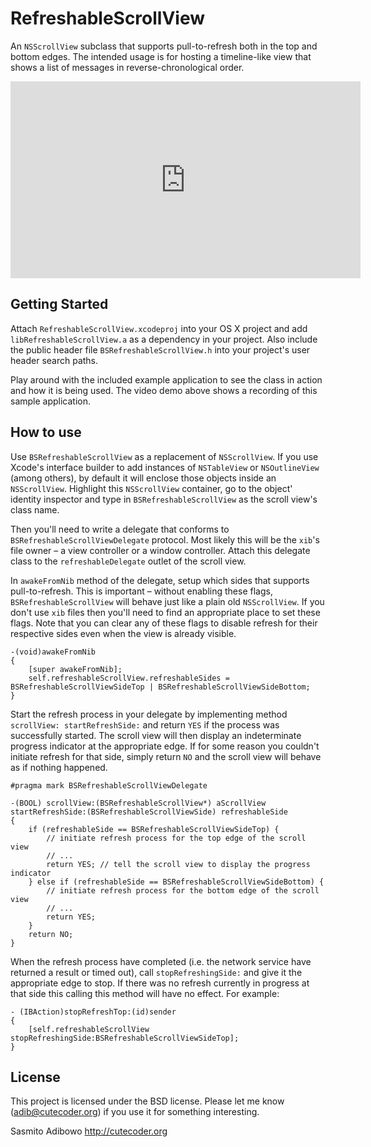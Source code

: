 # RefreshableScrollView

An `NSScrollView` subclass that supports pull-to-refresh both in the top and bottom edges. The intended usage is for hosting a timeline-like view that shows a list of messages in reverse-chronological order.

<iframe width="560" height="315" src="http://www.youtube.com/embed/pCsKe3n8sEw?list=UUjGxuNIAufU923dtBuyC82A&amp;hl=en_US" frameborder="0" allowfullscreen></iframe>

## Getting Started

Attach `RefreshableScrollView.xcodeproj` into your OS X project and add `libRefreshableScrollView.a` as a dependency in your project. Also include the public header file `BSRefreshableScrollView.h` into your project's user header search paths.

Play around with the included example application to see the class in action and how it is being used. The video demo above shows a recording of this sample application.

## How to use

Use `BSRefreshableScrollView` as a replacement of `NSScrollView`. If you use Xcode's interface builder to add instances of `NSTableView` or `NSOutlineView` (among others), by default it will enclose those objects inside an `NSScrollView`. Highlight this `NSScrollView` container, go to the object' identity inspector and type in `BSRefreshableScrollView` as the scroll view's class name.

Then you'll need to write a delegate that conforms to `BSRefreshableScrollViewDelegate` protocol. Most likely this will be the `xib`'s file owner – a view controller or a window controller. Attach this delegate class to the `refreshableDelegate` outlet of the scroll view.

In `awakeFromNib` method of the delegate, setup which sides that supports pull-to-refresh. This is important – without enabling these flags, `BSRefreshableScrollView` will behave just like a plain old `NSScrollView`. If you don't use `xib` files then you'll need to find an appropriate place to set these flags. Note that you can clear any of these flags to disable refresh for their respective sides even when the view is already visible.


    -(void)awakeFromNib
    {
        [super awakeFromNib];
        self.refreshableScrollView.refreshableSides = BSRefreshableScrollViewSideTop | BSRefreshableScrollViewSideBottom;
    }

Start the refresh process in your delegate by implementing method `scrollView: startRefreshSide:` and return `YES` if the process was successfully started. The scroll view will then display an indeterminate progress indicator at the appropriate edge. If for some reason you couldn't initiate refresh for that side, simply return `NO` and the scroll view will behave as if nothing happened.

    #pragma mark BSRefreshableScrollViewDelegate
    
    -(BOOL) scrollView:(BSRefreshableScrollView*) aScrollView startRefreshSide:(BSRefreshableScrollViewSide) refreshableSide
    {
	    if (refreshableSide == BSRefreshableScrollViewSideTop) {
		    // initiate refresh process for the top edge of the scroll view
		    // ...
		    return YES; // tell the scroll view to display the progress indicator
	    } else if (refreshableSide == BSRefreshableScrollViewSideBottom) {
		    // initiate refresh process for the bottom edge of the scroll view
		    // ...
		    return YES; 
	    }
        return NO;
    }

When the refresh process have completed (i.e. the network service have returned a result or timed out), call `stopRefreshingSide:` and give it the appropriate edge to stop. If there was no refresh currently in progress at that side this calling this method will have no effect. For example:

    - (IBAction)stopRefreshTop:(id)sender
    {
        [self.refreshableScrollView stopRefreshingSide:BSRefreshableScrollViewSideTop];
    }

## License

This project is licensed under the BSD license. Please let me know (<adib@cutecoder.org>) if you use it for something interesting.



Sasmito Adibowo
http://cutecoder.org


